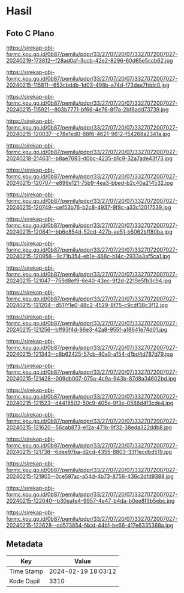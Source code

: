 # Hasil

## Foto C Plano

https://sirekap-obj-formc.kpu.go.id/0b87/pemilu/pdpr/33/27/07/20/07/3327072007027-20240219-173812--f28ad0af-3ccb-42e2-8296-60d65e5ccb62.jpg

https://sirekap-obj-formc.kpu.go.id/0b87/pemilu/pdpr/33/27/07/20/07/3327072007027-20240215-115811--653cbddb-1d03-498b-a74d-f73dae7fddc0.jpg

https://sirekap-obj-formc.kpu.go.id/0b87/pemilu/pdpr/33/27/07/20/07/3327072007027-20240215-115921--803b7771-bf66-4e76-8f7a-2bf8add73739.jpg

https://sirekap-obj-formc.kpu.go.id/0b87/pemilu/pdpr/33/27/07/20/07/3327072007027-20240215-120037--c78e1ed0-68f6-4621-9612-f54268a2341a.jpg

https://sirekap-obj-formc.kpu.go.id/0b87/pemilu/pdpr/33/27/07/20/07/3327072007027-20240218-214631--b8ae7693-d0bc-4235-b1c9-32a7ade43f73.jpg

https://sirekap-obj-formc.kpu.go.id/0b87/pemilu/pdpr/33/27/07/20/07/3327072007027-20240215-120707--e898e121-75b9-4ea3-bbed-b2c40a214532.jpg

https://sirekap-obj-formc.kpu.go.id/0b87/pemilu/pdpr/33/27/07/20/07/3327072007027-20240215-120749--cef53b76-b2c8-4937-9f8c-a33c12017539.jpg

https://sirekap-obj-formc.kpu.go.id/0b87/pemilu/pdpr/33/27/07/20/07/3327072007027-20240215-120841--bb6c854d-52cd-427b-ae51-b5062bff80ba.jpg

https://sirekap-obj-formc.kpu.go.id/0b87/pemilu/pdpr/33/27/07/20/07/3327072007027-20240215-120958--9c71b354-eb1e-468c-b14c-2933a3af5ca1.jpg

https://sirekap-obj-formc.kpu.go.id/0b87/pemilu/pdpr/33/27/07/20/07/3327072007027-20240215-121047--759d8ef9-6e40-43ec-9f2d-2219e5fb3c94.jpg

https://sirekap-obj-formc.kpu.go.id/0b87/pemilu/pdpr/33/27/07/20/07/3327072007027-20240215-121204--d517f1e0-48c2-4529-8f75-c9cdf38c3f12.jpg

https://sirekap-obj-formc.kpu.go.id/0b87/pemilu/pdpr/33/27/07/20/07/3327072007027-20240215-121256--bff93f4d-86e3-42a8-955f-a18641e74d01.jpg

https://sirekap-obj-formc.kpu.go.id/0b87/pemilu/pdpr/33/27/07/20/07/3327072007027-20240215-121343--c8b62425-57cb-40a0-a154-d1bd4d787d79.jpg

https://sirekap-obj-formc.kpu.go.id/0b87/pemilu/pdpr/33/27/07/20/07/3327072007027-20240215-121428--009db007-075a-4c9a-943b-87d8a34602bd.jpg

https://sirekap-obj-formc.kpu.go.id/0b87/pemilu/pdpr/33/27/07/20/07/3327072007027-20240215-121523--d4418502-50c9-405e-9f3e-0586d4f3cde4.jpg

https://sirekap-obj-formc.kpu.go.id/0b87/pemilu/pdpr/33/27/07/20/07/3327072007027-20240215-121620--56cab873-e12a-471b-9f32-38eda322ddb8.jpg

https://sirekap-obj-formc.kpu.go.id/0b87/pemilu/pdpr/33/27/07/20/07/3327072007027-20240215-121738--6dee97ba-d2cd-4355-8803-33f1ecdbd519.jpg

https://sirekap-obj-formc.kpu.go.id/0b87/pemilu/pdpr/33/27/07/20/07/3327072007027-20240215-121905--0ce597ac-a54d-4b73-8756-436c2dfd9388.jpg

https://sirekap-obj-formc.kpu.go.id/0b87/pemilu/pdpr/33/27/07/20/07/3327072007027-20240215-122040--b30eafe4-9957-4e47-b4da-b0ee8f3b5ebc.jpg

https://sirekap-obj-formc.kpu.go.id/0b87/pemilu/pdpr/33/27/07/20/07/3327072007027-20240215-122628--cd573854-f4cd-44b1-be66-417e6335368a.jpg


## Metadata

| Key        | Value               |
| ---------- | ------------------- |
| Time Stamp | 2024-02-19 18:03:12 |
| Kode Dapil | 3310                |



